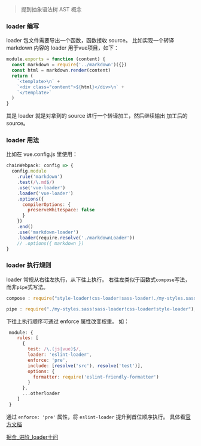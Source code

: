 > 提到抽象语法树 AST 概念
### loader 编写
loader 包文件需要导出一个函数，函数接收 source。
比如实现一个转译 markdown 内容的 loader 用于vue项目，如下：
```js
module.exports = function (content) {
  const markdown = require('../markdown')({})
  const html = markdown.render(content)
  return (
    `<template>\n` +
    `<div class="content">${html}</div>\n` +
    `</template>`
  )
}
```
其是 loader 就是对拿到的 source 进行一个转译加工，然后继续输出 加工后的 source。

### loader 用法

比如在 vue.config.js 里使用：
```js
chainWebpack: config => {
  config.module
    .rule('markdown')
    .test(/\.md$/)
    .use('vue-loader')
    .loader('vue-loader')
    .options({
      compilerOptions: {
        preserveWhitespace: false
      }
    })
    .end()
    .use('markdown-loader')
    .loader(require.resolve('./markdownLoader'))
    // .options({ markdown })
}
```

### loader 执行规则

loader 常规从右往左执行，从下往上执行。
右往左类似于函数式`compose`写法，而非`pipe`式写法。
```js
compose : require("style-loader!css-loader!sass-loader!./my-styles.sass");

pipe : require("./my-styles.sass!sass-loader!css-loader!style-loader");
```
下往上执行顺序可通过 enforce 属性改变权重。
如：
```js
 module: {
    rules: [
      {
        test: /\.(js|vue)$/,
        loader: 'eslint-loader',
        enforce: 'pre',
        include: [resolve('src'), resolve('test')],
        options: {
          formatter: require('eslint-friendly-formatter')
        }
      },
      ...otherloader
    ]
 }
```
通过 `enforce: 'pre'` 属性，将 `eslint-loader` 提升到首位顺序执行。
具体看[官方文档](https://webpack.docschina.org/configuration/module/#ruleenforce)

[掘金_进阶_loader十问](https://juejin.cn/post/6844903693070909447)

